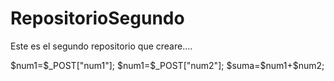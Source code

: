 # RepositorioSegundo
Este es el segundo repositorio que creare....
<html>
<head>
<title>
Suma
</title>
</head>
<body>$num1=$_POST["num1"];
	$num1=$_POST["num2"];
	$suma=$num1+$num2;
	</form>
</body>
</html>

